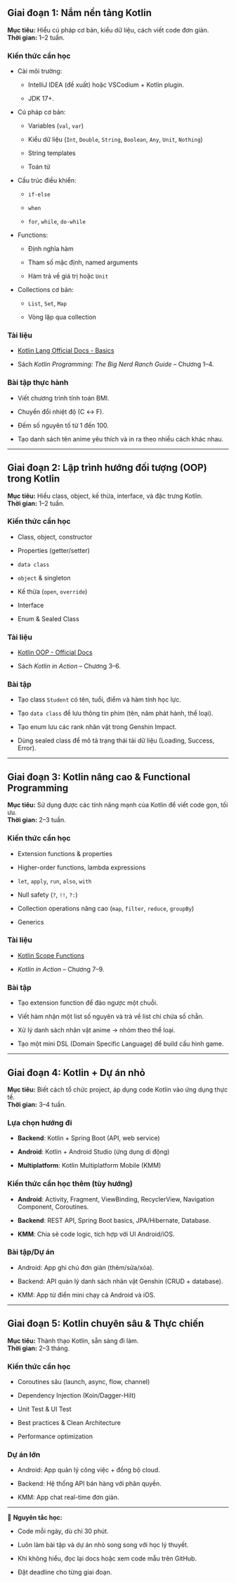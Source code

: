 ## **Giai đoạn 1: Nắm nền tảng Kotlin**

**Mục tiêu:** Hiểu cú pháp cơ bản, kiểu dữ liệu, cách viết code đơn giản.  
**Thời gian:** 1–2 tuần.

### Kiến thức cần học

- Cài môi trường:
    
    - IntelliJ IDEA (đề xuất) hoặc VSCodium + Kotlin plugin.
        
    - JDK 17+.
        
- Cú pháp cơ bản:
    
    - Variables (`val`, `var`)
        
    - Kiểu dữ liệu (`Int`, `Double`, `String`, `Boolean`, `Any`, `Unit`, `Nothing`)
        
    - String templates
        
    - Toán tử
        
- Cấu trúc điều khiển:
    
    - `if-else`
        
    - `when`
        
    - `for`, `while`, `do-while`
        
- Functions:
    
    - Định nghĩa hàm
        
    - Tham số mặc định, named arguments
        
    - Hàm trả về giá trị hoặc `Unit`
        
- Collections cơ bản:
    
    - `List`, `Set`, `Map`
        
    - Vòng lặp qua collection
        

### Tài liệu

- [Kotlin Lang Official Docs - Basics](https://kotlinlang.org/docs/basic-syntax.html)
    
- Sách _Kotlin Programming: The Big Nerd Ranch Guide_ – Chương 1–4.
    

### Bài tập thực hành

- Viết chương trình tính toán BMI.
    
- Chuyển đổi nhiệt độ (C ↔ F).
    
- Đếm số nguyên tố từ 1 đến 100.
    
- Tạo danh sách tên anime yêu thích và in ra theo nhiều cách khác nhau.
    

---

## **Giai đoạn 2: Lập trình hướng đối tượng (OOP) trong Kotlin**

**Mục tiêu:** Hiểu class, object, kế thừa, interface, và đặc trưng Kotlin.  
**Thời gian:** 1–2 tuần.

### Kiến thức cần học

- Class, object, constructor
    
- Properties (getter/setter)
    
- `data class`
    
- `object` & singleton
    
- Kế thừa (`open`, `override`)
    
- Interface
    
- Enum & Sealed Class
    

### Tài liệu

- [Kotlin OOP - Official Docs](https://kotlinlang.org/docs/classes.html)
    
- Sách _Kotlin in Action_ – Chương 3–6.
    

### Bài tập

- Tạo class `Student` có tên, tuổi, điểm và hàm tính học lực.
    
- Tạo `data class` để lưu thông tin phim (tên, năm phát hành, thể loại).
    
- Tạo enum lưu các rank nhân vật trong Genshin Impact.
    
- Dùng sealed class để mô tả trạng thái tải dữ liệu (Loading, Success, Error).
    

---

## **Giai đoạn 3: Kotlin nâng cao & Functional Programming**

**Mục tiêu:** Sử dụng được các tính năng mạnh của Kotlin để viết code gọn, tối ưu.  
**Thời gian:** 2–3 tuần.

### Kiến thức cần học

- Extension functions & properties
    
- Higher-order functions, lambda expressions
    
- `let`, `apply`, `run`, `also`, `with`
    
- Null safety (`?`, `!!`, `?:`)
    
- Collection operations nâng cao (`map`, `filter`, `reduce`, `groupBy`)
    
- Generics
    

### Tài liệu

- [Kotlin Scope Functions](https://kotlinlang.org/docs/scope-functions.html)
    
- _Kotlin in Action_ – Chương 7–9.
    

### Bài tập

- Tạo extension function để đảo ngược một chuỗi.
    
- Viết hàm nhận một list số nguyên và trả về list chỉ chứa số chẵn.
    
- Xử lý danh sách nhân vật anime → nhóm theo thể loại.
    
- Tạo một mini DSL (Domain Specific Language) để build cấu hình game.
    

---

## **Giai đoạn 4: Kotlin + Dự án nhỏ**

**Mục tiêu:** Biết cách tổ chức project, áp dụng code Kotlin vào ứng dụng thực tế.  
**Thời gian:** 3–4 tuần.

### Lựa chọn hướng đi

- **Backend**: Kotlin + Spring Boot (API, web service)
    
- **Android**: Kotlin + Android Studio (ứng dụng di động)
    
- **Multiplatform**: Kotlin Multiplatform Mobile (KMM)
    

### Kiến thức cần học thêm (tùy hướng)

- **Android**: Activity, Fragment, ViewBinding, RecyclerView, Navigation Component, Coroutines.
    
- **Backend**: REST API, Spring Boot basics, JPA/Hibernate, Database.
    
- **KMM**: Chia sẻ code logic, tích hợp với UI Android/iOS.
    

### Bài tập/Dự án

- Android: App ghi chú đơn giản (thêm/sửa/xóa).
    
- Backend: API quản lý danh sách nhân vật Genshin (CRUD + database).
    
- KMM: App từ điển mini chạy cả Android và iOS.
    

---

## **Giai đoạn 5: Kotlin chuyên sâu & Thực chiến**

**Mục tiêu:** Thành thạo Kotlin, sẵn sàng đi làm.  
**Thời gian:** 2–3 tháng.

### Kiến thức cần học

- Coroutines sâu (launch, async, flow, channel)
    
- Dependency Injection (Koin/Dagger-Hilt)
    
- Unit Test & UI Test
    
- Best practices & Clean Architecture
    
- Performance optimization
    

### Dự án lớn

- Android: App quản lý công việc + đồng bộ cloud.
    
- Backend: Hệ thống API bán hàng với phân quyền.
    
- KMM: App chat real-time đơn giản.
    

---

📌 **Nguyên tắc học:**

- Code mỗi ngày, dù chỉ 30 phút.
    
- Luôn làm bài tập và dự án nhỏ song song với học lý thuyết.
    
- Khi không hiểu, đọc lại docs hoặc xem code mẫu trên GitHub.
    
- Đặt deadline cho từng giai đoạn.
